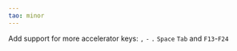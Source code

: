 ```yaml
---
tao: minor
---
```


Add support for more accelerator keys: `,` `-` `.` `Space` `Tab` and `F13`-`F24`
